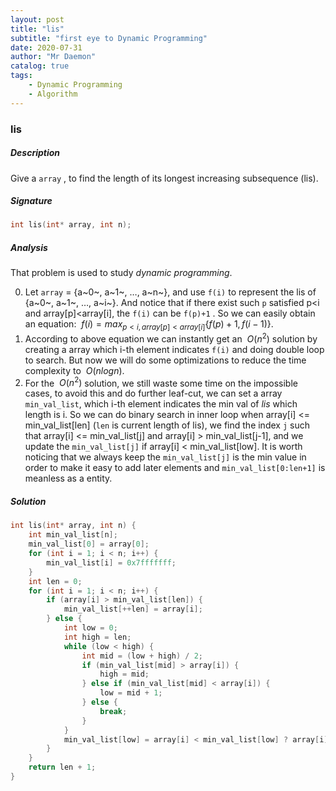 ```yaml
---
layout: post
title: "lis"    
subtitle: "first eye to Dynamic Programming"   
date: 2020-07-31
author: "Mr Daemon"
catalog: true
tags:
    - Dynamic Programming
    - Algorithm
---
```


### lis

##### Description

Give a `array` , to find the length of its longest increasing subsequence (lis).

##### Signature

```c
int lis(int* array, int n);
```

##### Analysis

That problem is used to study *dynamic programming*.

0. Let `array` = {a~0~, a~1~, …, a~n~}, and use `f(i)` to represent the lis of {a~0~, a~1~, …, a~i~}. And notice that if there exist such `p` satisfied p<i and array[p]<array[i], the `f(i)` can be `f(p)+1` . So we can easily obtain an equation: $\ f(i)=max_{p<i,array[p]<array[i]}{\{f(p)+1,f(i-1)\}}$. 
1. According to above equation we can instantly get an $\ O(n^{2})$ solution by creating a array which i-th element indicates `f(i)` and doing double loop to search. But now we will do some optimizations to reduce the time complexity to $\ O(nlog n)$.
2. For the $\ O(n^{2})$ solution, we still waste some time on the impossible cases, to avoid this and do further leaf-cut, we can set a array `min_val_list`, which i-th element indicates the min val of *lis* which length is i. So we can do binary search in inner loop when array[i] <= min_val_list[len] \(`len` is current length of lis\), we find the index `j` such that array[i] <= min_val_list[j] and array[i] > min_val_list[j-1], and we update the `min_val_list[j]` if array[i] < min_val_list[low]. It is worth noticing that we always keep the `min_val_list[j]` is the min value in order to make it easy to add later elements and `min_val_list[0:len+1]` is meanless as a entity.

##### Solution

```c
int lis(int* array, int n) {
    int min_val_list[n];
    min_val_list[0] = array[0];
    for (int i = 1; i < n; i++) {
        min_val_list[i] = 0x7fffffff;
    }
    int len = 0;
    for (int i = 1; i < n; i++) {
        if (array[i] > min_val_list[len]) {
            min_val_list[++len] = array[i];
        } else {
            int low = 0;
            int high = len;
            while (low < high) {
                int mid = (low + high) / 2;
                if (min_val_list[mid] > array[i]) {
                    high = mid;
                } else if (min_val_list[mid] < array[i]) {
                    low = mid + 1;
                } else {
                    break;
                }
            }
            min_val_list[low] = array[i] < min_val_list[low] ? array[i] : min_val_list[low];
        }
    }
    return len + 1;
}
```
